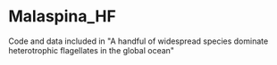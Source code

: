# Malaspina_HF
Code and data included in "A handful of widespread species dominate heterotrophic flagellates in the global ocean"
